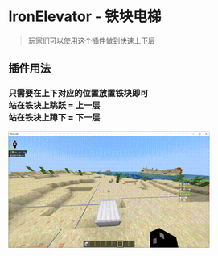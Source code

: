 # IronElevator - 铁块电梯

> 玩家们可以使用这个插件做到快速上下层

## 插件用法

### 只需要在上下对应的位置放置铁块即可<br/>站在铁块上跳跃 = 上一层<br/>站在铁块上蹲下 = 下一层

![alt text](/public/12.gif)
